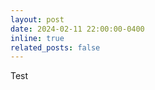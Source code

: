 ```yaml
---
layout: post
date: 2024-02-11 22:00:00-0400
inline: true
related_posts: false
---
```


Test

[//]: # (with [Yorai Shaoul]&#40;https://yoraish.com&#41;.)
